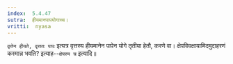 ```yaml
---
index:  5.4.47
sutra:  हीयमानपापयोगाच्च।
vritti:  nyasa
---
```


`वृत्तेन हीयते, वृत्ततः पापः` इत्यत्र वृत्तस्य हीयमानेन पापेन योगे तृतीया हेतौ, करणे वा। 
क्षेपविवक्षायामिदमुदाहरणं कस्मान्न भवति? इत्याह--`क्षेपस्य च` इत्यादि॥

